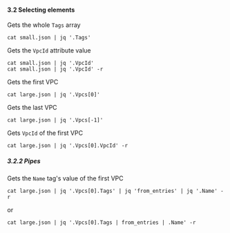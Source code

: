 #### 3.2 Selecting elements

Gets the whole `Tags` array

	cat small.json | jq '.Tags'

Gets the `VpcId` attribute value

	cat small.json | jq '.VpcId'
	cat small.json | jq '.VpcId' -r

Gets the first VPC

	cat large.json | jq '.Vpcs[0]'

Gets the last VPC

	cat large.json | jq '.Vpcs[-1]'

Gets `VpcId` of the first VPC

	cat large.json | jq '.Vpcs[0].VpcId' -r


##### 3.2.2 Pipes

Gets the `Name` tag's value of the first VPC

	cat large.json | jq '.Vpcs[0].Tags' | jq 'from_entries' | jq '.Name' -r
	
or

	cat large.json | jq '.Vpcs[0].Tags | from_entries | .Name' -r
